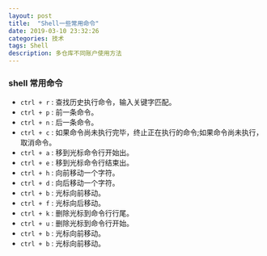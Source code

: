 ```yaml
---
layout: post
title:  "Shell一些常用命令"
date: 2019-03-10 23:32:26
categories: 技术
tags: Shell 
description: 多仓库不同账户使用方法
---
```


### shell 常用命令

* `ctrl + r` : 查找历史执行命令，输入关键字匹配。
* `ctrl + p` : 前一条命令。
* `ctrl + n` : 后一条命令。
* `ctrl + c` : 如果命令尚未执行完毕，终止正在执行的命令;如果命令尚未执行，取消命令。 
* `ctrl + a` : 移到光标命令行开始出。 
* `ctrl + e` : 移到光标命令行结束出。 
* `ctrl + h` : 向前移动一个字符。 
* `ctrl + d` : 向后移动一个字符。 
* `ctrl + b` : 光标向前移动。 
* `ctrl + f` : 光标向后移动。 
* `ctrl + k` : 删除光标到命令行行尾。 
* `ctrl + u` : 删除光标到命令行开始。 
* `ctrl + b` : 光标向前移动。 
* `ctrl + b` : 光标向前移动。 

